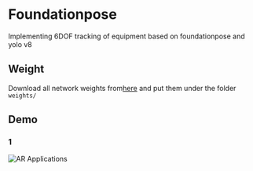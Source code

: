 # Foundationpose
Implementing 6DOF tracking of equipment based on foundationpose and yolo v8

## Weight

Download all network weights from[here](https://cashkisi-my.sharepoint.com/:f:/g/personal/wenwu_guo_cair-cas_org_hk/EiIIqa0XDKxIrojRXSSAVoEBz6cUKBTdvSllwHx8uFxd2A?e=wQZySx) and put them under the folder `weights/`


## Demo

### 1
![AR Applications](assets/ezgif.com-video-to-gif-converter.gif)


